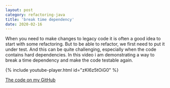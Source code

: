 ```yaml
---
layout: post
category: refactoring-java
title: 'break time dependency'
date: 2020-02-16
---
```


When you need to make changes to legacy code it is often a good idea to start with some refactoring.
But to be able to refactor, we first need to put it under test.
And this can be quite challenging, especially when the code contains hard dependencies.
In this video i am demonstrating a way to break a time dependency and make the code testable again.

{% include youtube-player.html id="zKI6z5tOiG0" %}

[The code on my GitHub](https://github.com/gregorriegler/dependency-breaker-kata)